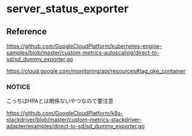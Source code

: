 # server_status_exporter

## Reference
https://github.com/GoogleCloudPlatform/kubernetes-engine-samples/blob/master/custom-metrics-autoscaling/direct-to-sd/sd_dummy_exporter.go

https://cloud.google.com/monitoring/api/resources#tag_gke_container


### NOTICE
こっちはHPAとは関係ないやつなので要注意

https://github.com/GoogleCloudPlatform/k8s-stackdriver/blob/master/custom-metrics-stackdriver-adapter/examples/direct-to-sd/sd_dummy_exporter.go